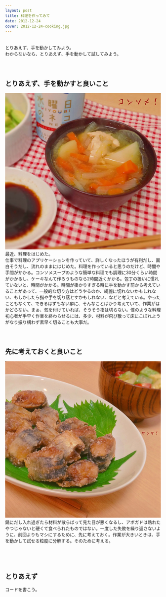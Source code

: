 ```yaml
---
layout: post
title: 料理を作ってみて
date: 2012-12-24
cover: 2012-12-24-cooking.jpg
---
```

　  
とりあえず、手を動かしてみよう。  
わからないなら、とりあえず、手を動かして試してみよう。  
　  
　  
## とりあえず、手を動かすと良いこと
![コンソメスープ](/images/2012-12-24-consomme-soup.jpg)
　  
最近、料理をはじめた。  
仕事で料理のアプリケーションを作っていて、詳しくなったほうが有利だし、面白そうだし、流れのままにはじめた。料理を作っていると思うのだけど、時間や手間がかかる。コンソメスープのような簡単な料理でも調理に30分くらい時間がかかるし、ケーキなんて作ろうものなら2時間近くかかる。包丁の扱いに慣れていないと、時間がかかる。時間が掛かりすぎる時に手を動かす前から考えていることがあって、一般的な切り方はどうやるのか、綺麗に切れないかもしれない、もしかしたら指や手を切り落とすかもしれない、などと考えている。やったこともなくて、できるはずもない癖に、そんなことばかり考えていて、作業がはかどらない。まぁ、気を付けていれば、そうそう指は切らない。僕のような料理初心者が手早く作業を終わらせるには、多少、材料が飛び散って床にこぼれようがなり振り構わず素早く切ることも大事だ。  
　  
　  
## 先に考えておくと良いこと
![秋刀魚の竜田揚げ](/images/2012-12-24-fried-fish.jpeg)
　  
鍋にだし入れ過ぎたら材料が散らばって見た目が悪くなるし、アボガドは熟れたやつじゃないと硬くて食べられたものではない。一度した失敗を繰り返さないように、前回よりもマシにするために、先に考えておく。作業が大きいときは、手を動かして試せる粒度に分解する。そのために考える。  
　  
　  
　  
## とりあえず
コードを書こう。
